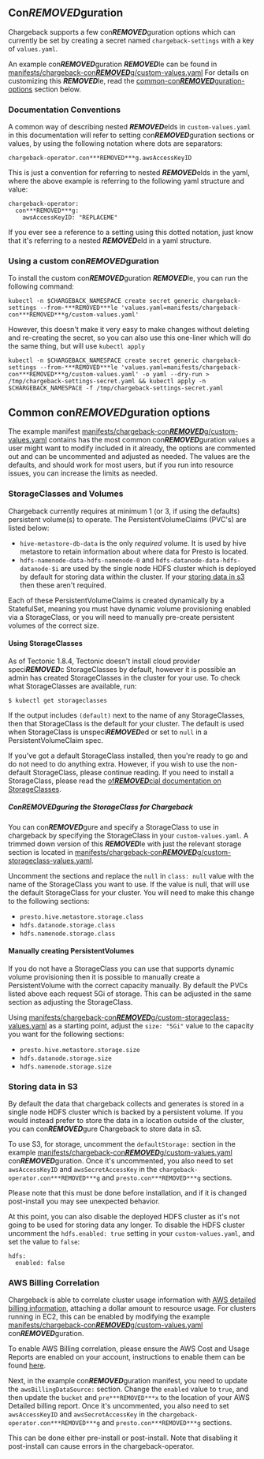 ## Con***REMOVED***guration

Chargeback supports a few con***REMOVED***guration options which can currently be set by
creating a secret named `chargeback-settings` with a key of `values.yaml`.

An example con***REMOVED***guration ***REMOVED***le can be found in
[manifests/chargeback-con***REMOVED***g/custom-values.yaml][example-con***REMOVED***g]
For details on customizing this ***REMOVED***le, read the
[common-con***REMOVED***guration-options](#common-con***REMOVED***guration-options) section below.

### Documentation Conventions

A common way of describing nested ***REMOVED***elds in `custom-values.yaml` in this
documentation will refer to setting con***REMOVED***guration sections or values, by using
the following notation where dots are separators:

```
chargeback-operator.con***REMOVED***g.awsAccessKeyID
```

This is just a convention for referring to nested ***REMOVED***elds in the yaml, where the
above example is referring to the following yaml structure and value:

```
chargeback-operator:
  con***REMOVED***g:
    awsAccessKeyID: "REPLACEME"
```

If you ever see a reference to a setting using this dotted notation, just know
that it's referring to a nested ***REMOVED***eld in a yaml structure.

### Using a custom con***REMOVED***guration

To install the custom con***REMOVED***guration ***REMOVED***le, you can run the following command:

```
kubectl -n $CHARGEBACK_NAMESPACE create secret generic chargeback-settings --from-***REMOVED***le 'values.yaml=manifests/chargeback-con***REMOVED***g/custom-values.yaml'
```

However, this doesn't make it very easy to make changes without deleting and
re-creating the secret, so you can also use this one-liner which will do the
same thing, but will use `kubectl apply`

```
kubectl -n $CHARGEBACK_NAMESPACE create secret generic chargeback-settings --from-***REMOVED***le 'values.yaml=manifests/chargeback-con***REMOVED***g/custom-values.yaml' -o yaml --dry-run > /tmp/chargeback-settings-secret.yaml && kubectl apply -n $CHARGEBACK_NAMESPACE -f /tmp/chargeback-settings-secret.yaml
```

## Common con***REMOVED***guration options

The example manifest
[manifests/chargeback-con***REMOVED***g/custom-values.yaml][example-con***REMOVED***g]
contains has the most common con***REMOVED***guration values a user might want to modify
included in it already, the options are commented out and can be uncommented
and adjusted as needed. The values are the defaults, and should work for most
users, but if you run into resource issues, you can increase the limits as
needed.

### StorageClasses and Volumes

Chargeback currently requires at minimum 1 (or 3, if using the defaults)
persistent volume(s) to operate. The PersistentVolumeClaims (PVC's) are listed below:

- `hive-metastore-db-data` is the only _required_ volume. It is used by
  hive metastore to retain information about where data for Presto is located.
- `hdfs-namenode-data-hdfs-namenode-0` and `hdfs-datanode-data-hdfs-datanode-$i`
   are used by the single node HDFS cluster which is deployed by default for
   storing data within the cluster. If your [storing data in s3](#storing-data-in-s3)
   then these aren't required.

Each of these PersistentVolumeClaims is created dynamically by a StatefulSet,
meaning you must have dynamic volume provisioning enabled via a StorageClass,
or you will need to manually pre-create persistent volumes of the correct size.

#### Using StorageClasses

As of Tectonic 1.8.4, Tectonic doesn't install cloud provider speci***REMOVED***c
StorageClasses by default, however it is possible an admin has created
StorageClasses in the cluster for your use. To check what StorageClasses are
available, run:

```
$ kubectl get storageclasses
```

If the output includes `(default)` next to the name of any StorageClasses, then
that StorageClass is the default for your cluster. The default is used when
StorageClass is unspeci***REMOVED***ed or set to `null` in a PersistentVolumeClaim spec.

If you've got a default StorageClass installed, then you're ready to go and do
not need to do anything extra. However, if you wish to use the non-default
StorageClass, please continue reading. If you need to install a StorageClass,
please read the [of***REMOVED***cial documentation on StorageClasses][storage-classes].

##### Con***REMOVED***guring the StorageClass for Chargeback

You can con***REMOVED***gure and specify a StorageClass to use in chargeback by specifying
the StorageClass in your `custom-values.yaml`.
A trimmed down version of this ***REMOVED***le with just the relevant storage section is located in
[manifests/chargeback-con***REMOVED***g/custom-storageclass-values.yaml][example-storage-con***REMOVED***g].

Uncomment the sections and replace the `null` in `class: null` value
with the name of the StorageClass you want to use. If the value is null, that
will use the default StorageClass for your cluster. You will need to make this
change to the following sections:

- `presto.hive.metastore.storage.class`
- `hdfs.datanode.storage.class`
- `hdfs.namenode.storage.class`

#### Manually creating PersistentVolumes

If you do not have a StorageClass you can use that supports dynamic volume
provisioning then it is possible to manually create a PersistentVolume with
the correct capacity manually. By default the PVCs listed above each request
5Gi of storage. This can be adjusted in the same section as adjusting the
StorageClass.

Using [manifests/chargeback-con***REMOVED***g/custom-storageclass-values.yaml][example-storage-con***REMOVED***g]
as a starting point, adjust the `size: "5Gi"` value to the capacity you want
for the following sections:

- `presto.hive.metastore.storage.size`
- `hdfs.datanode.storage.size`
- `hdfs.namenode.storage.size`

### Storing data in S3

By default the data that chargeback collects and generates is stored in a
single node HDFS cluster which is backed by a persistent volume. If you would
instead prefer to store the data in a location outside of the cluster, you can
con***REMOVED***gure Chargeback to store data in s3.

To use S3, for storage, uncomment the `defaultStorage:` section in the example
[manifests/chargeback-con***REMOVED***g/custom-values.yaml][example-con***REMOVED***g] con***REMOVED***guration.
Once it's uncommented, you also need to set `awsAccessKeyID` and
`awsSecretAccessKey` in the `chargeback-operator.con***REMOVED***g` and `presto.con***REMOVED***g`
sections.

Please note that this must be done before installation, and if it is changed
post-install you may see unexpected behavior.

At this point, you can also disable the deployed HDFS cluster as it's not going
to be used for storing data any longer. To disable the HDFS cluster uncomment
the `hdfs.enabled: true` setting in your `custom-values.yaml`, and set the
value to `false`:


```
hdfs:
  enabled: false
```

### AWS Billing Correlation

Chargeback is able to correlate cluster usage information with [AWS detailed
billing information][AWS-billing], attaching a dollar amount to resource usage.
For clusters running in EC2, this can be enabled by modifying the example
[manifests/chargeback-con***REMOVED***g/custom-values.yaml][example-con***REMOVED***g] con***REMOVED***guration.

To enable AWS Billing correlation, please ensure the AWS Cost and Usage Reports
are enabled on your account, instructions to enable them can be found
[here][enable-aws-billing].

Next, in the example con***REMOVED***guration manifest, you need to update the
`awsBillingDataSource:` section. Change the `enabled` value to `true`, and then
update the `bucket` and `pre***REMOVED***x` to the location of your AWS Detailed billing
report.  Once it's uncommented, you also need to set `awsAccessKeyID` and
`awsSecretAccessKey` in the `chargeback-operator.con***REMOVED***g` and `presto.con***REMOVED***g`
sections.

This can be done either pre-install or post-install. Note that disabling it
post-install can cause errors in the chargeback-operator.

[AWS-billing]: https://docs.aws.amazon.com/awsaccountbilling/latest/aboutv2/billing-reports-costusage.html
[enable-aws-billing]: https://docs.aws.amazon.com/awsaccountbilling/latest/aboutv2/billing-reports-gettingstarted-turnonreports.html
[example-con***REMOVED***g]: manifests/chargeback-con***REMOVED***g/custom-values.yaml
[example-storage-con***REMOVED***g]: manifests/chargeback-con***REMOVED***g/custom-storageclass-values.yaml
[storage-classes]: https://kubernetes.io/docs/concepts/storage/storage-classes/

